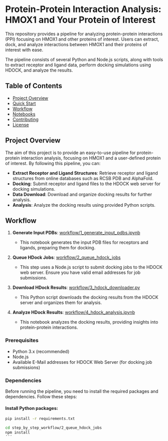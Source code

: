 # Protein-Protein Interaction Analysis: HMOX1 and Your Protein of Interest

This repository provides a pipeline for analyzing protein-protein interactions (PPI) focusing on HMOX1 and other proteins of interest. Users can extract, dock, and analyze interactions between HMOX1 and their proteins of interest with ease.

The pipeline consists of several Python and Node.js scripts, along with tools to extract receptor and ligand data, perform docking simulations using HDOCK, and analyze the results.

## Table of Contents

- [Project Overview](#project-overview)
- [Quick Start](#quick-start)
- [Workflow](#workflow)
- [Notebooks](#notebooks)
- [Contributing](#contributing)
- [License](#license)

## Project Overview

The aim of this project is to provide an easy-to-use pipeline for protein-protein interaction analysis, focusing on HMOX1 and a user-defined protein of interest. By following this pipeline, you can:

- **Extract Receptor and Ligand Structures**: Retrieve receptor and ligand structures from online databases such as RCSB PDB and AlphaFold.
- **Docking**: Submit receptor and ligand files to the HDOCK web server for docking simulations.
- **Data Download**: Download and organize docking results for further analysis.
- **Analysis**: Analyze the docking results using provided Python scripts.

## Workflow

1. **Generate Input PDBs**: [workflow/1_generate_input_pdbs.ipynb](step_by_step_workflow/1_generate_input_pdbs.ipynb)  
   - This notebook generates the input PDB files for receptors and ligands, preparing them for docking.

2. **Queue HDock Jobs**: [workflow/2_queue_hdock_jobs](step_by_step_workflow/2_queue_hdock_jobs)  
   - This step uses a Node.js script to submit docking jobs to the HDOCK web server. Ensure you have valid email addresses for job submissions.

3. **Download HDock Results**: [workflow/3_hdock_downloader.py](step_by_step_workflow/3_hdock_downloader.py)  
   - This Python script downloads the docking results from the HDOCK server and organizes them for analysis.

4. **Analyze HDock Results**: [workflow/4_hdock_analysis.ipynb](step_by_step_workflow/4_hdock_analysis.ipynb)  
   - This notebook analyzes the docking results, providing insights into protein-protein interactions.


### Prerequisites

- Python 3.x (recommended)
- Node.js
- Available E-Mail addresses for HDOCK Web Server (for docking job submissions)

### Dependencies

Before running the pipeline, you need to install the required packages and dependencies. Follow these steps:

#### Install Python packages:
```bash
pip install -r requirements.txt

cd step_by_step_workflow/2_queue_hdock_jobs
npm install
´´´


